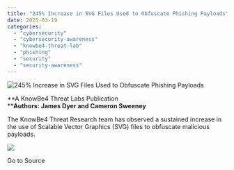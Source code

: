 ```yaml
---
title: "245% Increase in SVG Files Used to Obfuscate Phishing Payloads"
date: 2025-03-19
categories: 
  - "cybersecurity"
  - "cybersecurity-awareness"
  - "knowbe4-threat-lab"
  - "phishing"
  - "security"
  - "security-awareness"
---
```


![245% Increase in SVG Files Used to Obfuscate Phishing Payloads](https://blog.knowbe4.com/hubfs/KnowBe4%20Threat%20Lab%20Logo_300dpi.png)

**A KnowBe4 Threat Labs Publication  
****Authors: James Dyer and Cameron Sweeney**

The KnowBe4 Threat Research team has observed a sustained increase in the use of Scalable Vector Graphics (SVG) files to obfuscate malicious payloads.

![](https://track.hubspot.com/__ptq.gif?a=241394&k=14&r=https%3A%2F%2Fblog.knowbe4.com%2F245-increase-in-svg-files-used-to-obfuscate-phishing-payloads&bu=https%253A%252F%252Fblog.knowbe4.com&bvt=rss)

Go to Source
